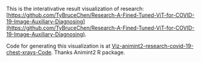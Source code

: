 This is the interativative result visualization of research: [https://github.com/TyBruceChen/Research-A-Fined-Tuned-ViT-for-COVID-19-Image-Auxiliary-Diagnosing](https://github.com/TyBruceChen/Research-A-Fined-Tuned-ViT-for-COVID-19-Image-Auxiliary-Diagnosing).

Code for generating this visualization is at [Viz-animint2-research-covid-19-chest-xrays-Code](https://github.com/TyBruceChen/Viz-animint2-research-covid-19-chest-xrays-Code). Thanks Animint2 R package.
